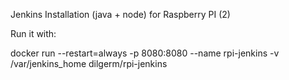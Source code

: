 Jenkins Installation (java + node) for Raspberry PI (2)

Run it with:

docker run --restart=always -p 8080:8080 --name rpi-jenkins -v /var/jenkins_home dilgerm/rpi-jenkins
